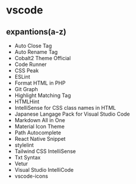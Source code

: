 # vscode

## expantions(a-z)

- Auto Close Tag
- Auto Rename Tag
- Cobalt2 Theme Official
- Code Runner
- CSS Peak
- ESLint
- Format HTML in PHP
- Git Graph
- Highlight Matching Tag
- HTMLHint
- IntelliSense for CSS class names in HTML
- Japanese Langage Pack for Visual Studio Code
- Markdown All in One
- Material Icon Theme
- Path Autocomplete
- React Native Snippet
- stylelint
- Tailwind CSS IntelliSense
- Txt Syntax
- Vetur
- Visual Studio IntelliCode
- vscode-icons

